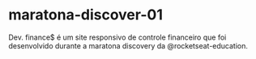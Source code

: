 # maratona-discover-01
Dev. finance$ é um site responsivo de controle financeiro que foi desenvolvido durante a maratona discovery da @rocketseat-education.
